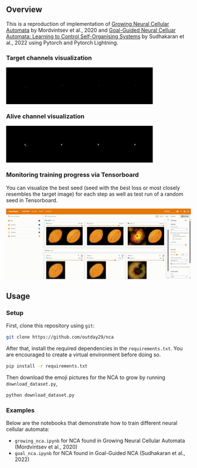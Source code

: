 ## Overview

This is a reproduction of implementation of [Growing Neural Cellular Automata](https://research.google/pubs/pub48963/) by Mordvintsev et al., 2020 and [Goal-Guided Neural Celluar Automata: Learning to Control Self-Organising Systems](https://arxiv.org/abs/2205.06806) by Sudhakaran et al., 2022 using Pytorch and Pytorch Lightning.

### Target channels visualization
<div style="display: flex; flex-direction: row;">
  <img src="data/city_demo.gif" width="100" height="100">
  <img src="data/dice_demo.gif" width="100" height="100">
  <img src="data/piano_demo.gif" width="100" height="100">
  <img src="data/rugby_demo.gif" width="100" height="100">
</div>

### Alive channel visualization

<div style="display: flex; flex-direction: row;">
  <img src="data/city_demo_alive.gif" width="100" height="100">
  <img src="data/dice_demo_alive.gif" width="100" height="100">
  <img src="data/piano_demo_alive.gif" width="100" height="100">
  <img src="data/rugby_demo_alive.gif" width="100" height="100">
</div>

### Monitoring training progress via Tensorboard

You can visualize the best seed (seed with the best loss or most closely resembles the target image) for each step as well as test run of a random seed in Tensorboard.

<img src="data/nca_tensorboard.gif">

## Usage

### Setup

First, clone this repository using `git`:

```bash
git clone https://github.com/outday29/nca
```

After that, install the required dependencies in the `requirements.txt`. You are encouraged to create a virtual environment before doing so.

```bash
pip install -r requirements.txt
```

Then download the emoji pictures for the NCA to grow by running `download_dataset.py`,

```bash
python download_dataset.py
```

### Examples

Below are the notebooks that demonstrate how to train different neural cellular automata:

- `growing_nca.ipynb` for NCA found in Growing Neural Cellular Automata (Mordvintsev et al., 2020)
- `goal_nca.ipynb` for NCA found in Goal-Guided NCA (Sudhakaran et al., 2022)
